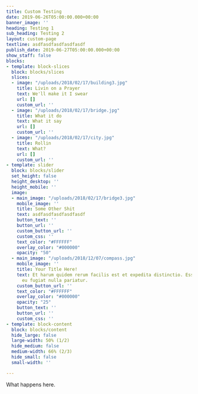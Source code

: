```yaml
---
title: Custom Testing
date: 2019-06-26T05:00:00.000+00:00
banner_image: ''
heading: Testing 1
sub_heading: Testing 2
layout: custom-page
textline: asdfasdfasdfasdfasdf
publish_date: 2019-06-27T05:00:00.000+00:00
show_staff: false
blocks:
- template: block-slices
  block: blocks/slices
  slices:
  - image: "/uploads/2018/02/17/building3.jpg"
    title: Livin on a Prayer
    text: We'll make it I swear
    url: []
    custom_url: ''
  - image: "/uploads/2018/02/17/bridge.jpg"
    title: What it do
    text: What it say
    url: []
    custom_url: ''
  - image: "/uploads/2018/02/17/city.jpg"
    title: Rollin
    text: What?
    url: []
    custom_url: ''
- template: slider
  block: blocks/slider
  set_height: false
  height_desktop: ''
  height_mobile: ''
  image:
  - main_image: "/uploads/2018/02/17/bridge3.jpg"
    mobile_image: ''
    title: Some Other Shit
    text: asdfasdfasdfasdfasdf
    button_text: ''
    button_url: ''
    custom_button_url: ''
    custom_css: ''
    text_color: "#FFFFFF"
    overlay_color: "#000000"
    opacity: "50"
  - main_image: "/uploads/2018/12/07/compass.jpg"
    mobile_image: ''
    title: Your Title Here!
    text: Et harum quidem rerum facilis est et expedita distinctio. Esse cillum dolore
      eu fugiat nulla pariatur.
    custom_button_url: ''
    text_color: "#FFFFFF"
    overlay_color: "#000000"
    opacity: "25"
    button_text: ''
    button_url: ''
    custom_css: ''
- template: block-content
  block: blocks/content
  hide_large: false
  large-width: 50% (1/2)
  hide_medium: false
  medium-width: 66% (2/3)
  hide_small: false
  small-width: ''

---
```

What happens here.